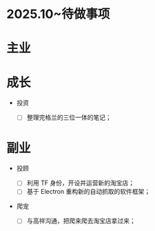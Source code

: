 # 2025.10~待做事项

# 主业

# 成长

- 投资

  - [ ] 整理完格兰的三位一体的笔记；

# 副业

- 投顾

  - [ ] 利用 TF 身份，开设并运营新的淘宝店；
  - [ ] 基于 Electron 重构新的自动抓取的软件框架；

- 爬宠

  - [ ] 与高祥沟通，把爬来爬去淘宝店拿过来；
